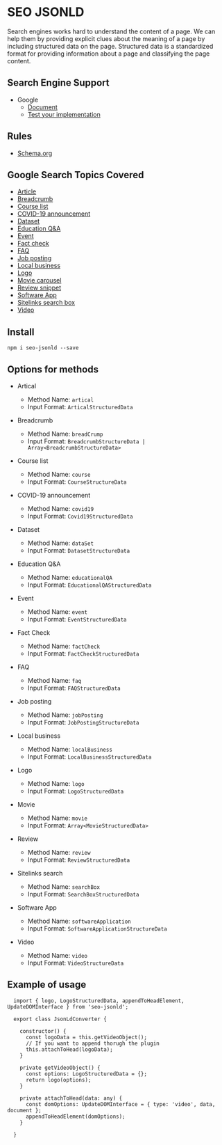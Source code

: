 # SEO JSONLD
Search engines works hard to understand the content of a page. We can help them by providing explicit clues about the meaning of a page by including structured data on the page. Structured data is a standardized format for providing information about a page and classifying the page content.
## Search Engine Support

- Google
    - [Document](https://developers.google.com/search/docs/appearance/structured-data/intro-structured-data)
    - [Test your implementation](https://search.google.com/test/rich-results)

## Rules 
- [Schema.org](https://schema.org/)

## Google Search Topics Covered
- [Article](https://developers.google.com/search/docs/appearance/structured-data/article)
- [Breadcrumb](https://developers.google.com/search/docs/appearance/structured-data/breadcrumb)
- [Course list](https://developers.google.com/search/docs/appearance/structured-data/course)
- [COVID-19 announcement](https://developers.google.com/search/docs/appearance/structured-data/special-announcements)
- [Dataset](https://developers.google.com/search/docs/appearance/structured-data/dataset)
- [Education Q&A](https://developers.google.com/search/docs/appearance/structured-data/education-qa)
- [Event](https://developers.google.com/search/docs/appearance/structured-data/event)
- [Fact check](https://developers.google.com/search/docs/appearance/structured-data/factcheck)
- [FAQ](https://developers.google.com/search/docs/appearance/structured-data/faqpage)
- [Job posting](https://developers.google.com/search/docs/appearance/structured-data/job-posting)
- [Local business](https://developers.google.com/search/docs/appearance/structured-data/local-business)
- [Logo](https://developers.google.com/search/docs/appearance/structured-data/logo)
- [Movie carousel](https://developers.google.com/search/docs/appearance/structured-data/movie)
- [Review snippet](https://developers.google.com/search/docs/appearance/structured-data/review-snippet)
- [Software App](https://developers.google.com/search/docs/appearance/structured-data/software-app)
- [Sitelinks search box](https://developers.google.com/search/docs/appearance/structured-data/sitelinks-searchbox)
- [Video](https://developers.google.com/search/docs/appearance/structured-data/video)

## Install
`npm i seo-jsonld --save`

## Options for methods

- Artical

  - Method Name: `artical`
  - Input Format: `ArticalStructuredData`


- Breadcrumb

  - Method Name: `breadCrump`
  - Input Format: `BreadcrumbStructureData | Array<BreadcrumbStructureData>`

- Course list
  - Method Name: `course`
  - Input Format: `CourseStructureData`

- COVID-19 announcement
  - Method Name: `covid19`
  - Input Format: `Covid19StructuredData`

- Dataset
  - Method Name: `dataSet`
  - Input Format: `DatasetStructureData`

- Education Q&A
  - Method Name: `educationalQA`
  - Input Format: `EducationalQAStructuredData`

- Event
  - Method Name: `event`
  - Input Format: `EventStructuredData`

- Fact Check
  - Method Name: `factCheck`
  - Input Format: `FactCheckStructuredData`

- FAQ
  - Method Name: `faq`
  - Input Format: `FAQStructuredData`

- Job posting
  - Method Name: `jobPosting`
  - Input Format: `JobPostingStructureData`

- Local business
  - Method Name: `localBusiness`
  - Input Format: `LocalBusinessStructuredData`

- Logo
  - Method Name: `logo`
  - Input Format: `LogoStructuredData`

- Movie
  - Method Name: `movie`
  - Input Format: `Array<MovieStructuredData>`

- Review
  - Method Name: `review`
  - Input Format: `ReviewStructuredData`

- Sitelinks search
  - Method Name: `searchBox`
  - Input Format: `SearchBoxStructuredData`

- Software App
  - Method Name: `softwareApplication`
  - Input Format: `SoftwareApplicationStructureData`

- Video
  - Method Name: `video`
  - Input Format: `VideoStructureData`

## Example of usage
```
  import { logo, LogoStructuredData, appendToHeadElement, UpdateDOMInterface } from 'seo-jsonld';

  export class JsonLdConverter {

    constructor() {
      const logoData = this.getVideoObject();
      // If you want to append thorugh the plugin
      this.attachToHead(logoData);
    }

    private getVideoObject() {
      const options: LogoStructuredData = {};
      return logo(options);
    }

    private attachToHead(data: any) {
      const domOptions: UpdateDOMInterface = { type: 'video', data, document };
      appendToHeadElement(domOptions);
    }

  }
```